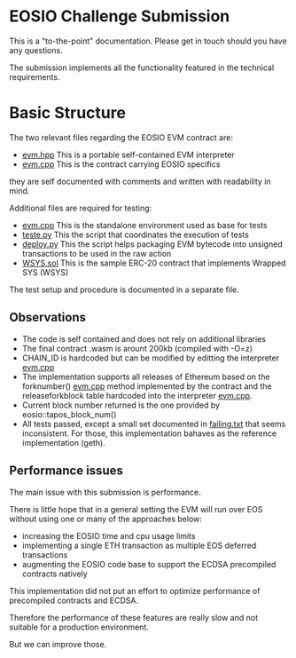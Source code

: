 # EOSIO Challenge Submission

This is a "to-the-point" documentation. Please get in touch should you have any questions.

The submission implements all the functionality featured in the technical requirements.

# Basic Structure

The two relevant files regarding the EOSIO EVM contract are:

- [evm.hpp](src/evm.hpp) This is a portable self-contained EVM interpreter
- [evm.cpp](contracts/evm/evm.cpp) This is the contract carrying EOSIO specifics

they are self documented with comments and written with readability in mind.

Additional files are required for testing:

- [evm.cpp](src/evm.cpp) This is the standalone environment used as base for tests
- [teste.py](tests/tester.py) This the script that coordinates the execution of tests
- [deploy.py](tests/sol/deploy.py) This the script helps packaging EVM bytecode into unsigned transactions to be used in the raw action
- [WSYS.sol](tests/sol/WSYS.sol) This is the sample ERC-20 contract that implements Wrapped SYS (WSYS)

The test setup and procedure is documented in a separate file.

## Observations

- The code is self contained and does not rely on additional libraries
- The final contract .wasm is arount 200kb (compiled with -O=z)
- CHAIN_ID is hardcoded but can be modified by editting the interpreter [evm.cpp](src/evm.hpp)
- The implementation supports all releases of Ethereum based on the forknumber() [evm.cpp](contracts/evm/evm.cpp) method implemented by the contract and the releaseforkblock table hardcoded into the interpreter [evm.cpp](src/evm.hpp).
- Current block number returned is the one provided by eosio::tapos_block_num()
- All tests passed, except a small set documented in [failing.txt](tests/failing.txt) that seems inconsistent. For those, this implementation bahaves as the reference implementation (geth).

## Performance issues

The main issue with this submission is performance.

There is little hope that in a general setting the EVM will run over EOS without using one or many of the approaches below:

- increasing the EOSIO time and cpu usage limits
- implementing a single ETH transaction as multiple EOS deferred transactions
- augmenting the EOSIO code base to support the ECDSA precompiled contracts natively

This implementation did not put an effort to optimize performance of precompiled contracts and ECDSA.

Therefore the performance of these features are really slow and not suitable for a production environment.

But we can improve those.

